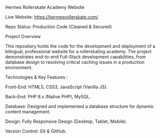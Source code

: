 Hermes Rollerskate Academy Website

Live Website: https://hermesrollerskate.com/

Repo Status: Production Code (Cleaned & Secured)

Project Overview

This repository holds the code for the development and deployment of a bilingual, professional website for a rollerskating academy.
The project demonstrates end-to-end Full-Stack development capabilities, from database design to resolving critical caching issues in a production environment.

Technologies & Key Features :

Front-End: HTML5, CSS3, JavaScript (Vanilla JS).

Back-End: PHP 8.x (Native PHP), MySQL.

Database: Designed and implemented a database structure for dynamic content management.

Design: Fully Responsive Design (Desktop, Tablet, Mobile).

Version Control: Git & GitHub.
